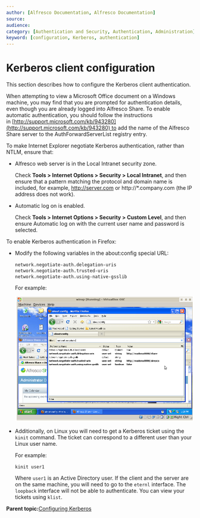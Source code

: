 ```yaml
---
author: [Alfresco Documentation, Alfresco Documentation]
source: 
audience: 
category: [Authentication and Security, Authentication, Administration]
keyword: [configuration, Kerberos, authentication]
---
```


# Kerberos client configuration

This section describes how to configure the Kerberos client authentication.

When attempting to view a Microsoft Office document on a Windows machine, you may find that you are prompted for authentication details, even though you are already logged into Alfresco Share. To enable automatic authentication, you should follow the instructions in [http://support.microsoft.com/kb/943280](http://support.microsoft.com/kb/943280) to add the name of the Alfresco Share server to the AuthForwardServerList registry entry.

To make Internet Explorer negotiate Kerberos authentication, rather than NTLM, ensure that:

-   Alfresco web server is in the Local Intranet security zone.

    Check **Tools \> Internet Options \> Security \> Local Intranet**, and then ensure that a pattern matching the protocol and domain name is included, for example, http://server.com or http://\*.company.com \(the IP address does not work\).

-   Automatic log on is enabled.

    Check **Tools \> Internet Options \> Security \> Custom Level**, and then ensure Automatic log on with the current user name and password is selected.


To enable Kerberos authentication in Firefox:

-   Modify the following variables in the about:config special URL:

    ```
    network.negotiate-auth.delegation-uris
    network.negotiate-auth.trusted-uris
    network.negotiate-auth.using-native-gsslib
    ```

    For example:

    ![](../images/auth-kerberos-clientconfig.png)

-   Additionally, on Linux you will need to get a Kerberos ticket using the `kinit` command. The ticket can correspond to a different user than your Linux user name.

    For example:

    ```
    kinit user1 
    ```

    Where `user1` is an Active Directory user. If the client and the server are on the same machine, you will need to go to the `eternl` interface. The `loopback` interface will not be able to authenticate. You can view your tickets using `klist`.


**Parent topic:**[Configuring Kerberos](../concepts/auth-kerberos-intro.md)

